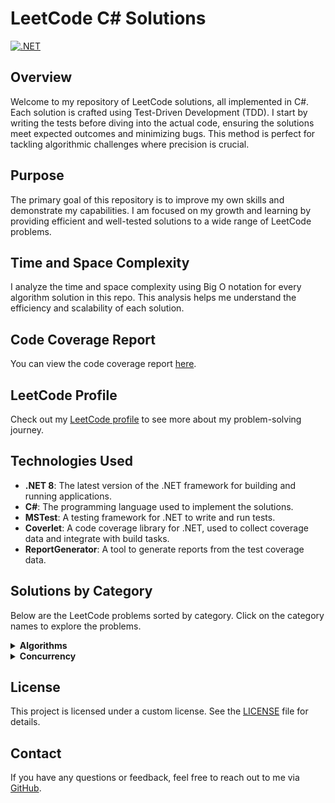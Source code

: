 # LeetCode C# Solutions

[![.NET](https://github.com/eremeeveugene/leetcode/actions/workflows/dotnet.yml/badge.svg)](https://github.com/eremeeveugene/leetcode)

## Overview

Welcome to my repository of LeetCode solutions, all implemented in C#. Each solution is crafted using Test-Driven Development (TDD). I start by writing the tests before diving into the actual code, ensuring the solutions meet expected outcomes and minimizing bugs. This method is perfect for tackling algorithmic challenges where precision is crucial.

## Purpose

The primary goal of this repository is to improve my own skills and demonstrate my capabilities. I am focused on my growth and learning by providing efficient and well-tested solutions to a wide range of LeetCode problems.

## Time and Space Complexity

I analyze the time and space complexity using Big O notation for every algorithm solution in this repo. This analysis helps me understand the efficiency and scalability of each solution.

## Code Coverage Report

You can view the code coverage report [here](https://eremeeveugene.github.io/LeetCode-CS/).

## LeetCode Profile

Check out my [LeetCode profile](https://leetcode.com/u/eremeeveugene/) to see more about my problem-solving journey.

## Technologies Used

- **.NET 8**: The latest version of the .NET framework for building and running applications.
- **C#**: The programming language used to implement the solutions.
- **MSTest**: A testing framework for .NET to write and run tests.
- **Coverlet**: A code coverage library for .NET, used to collect coverage data and integrate with build tasks.
- **ReportGenerator**: A tool to generate reports from the test coverage data.

## Solutions by Category

Below are the LeetCode problems sorted by category. Click on the category names to explore the problems.

<details>
  <summary><strong>Algorithms</strong></summary>
  <p>

- [1. Two Sum](https://leetcode.com/problems/two-sum/description/)
- [2. Add Two Numbers](https://leetcode.com/problems/add-two-numbers/description/)
- [3. Longest Substring Without Repeating Characters](https://leetcode.com/problems/longest-substring-without-repeating-characters/description/)
- [4. Median of Two Sorted Arrays](https://leetcode.com/problems/median-of-two-sorted-arrays/description/)
- [5. Longest Palindromic Substring](https://leetcode.com/problems/longest-palindromic-substring/description/)
- [7. Reverse Integer](https://leetcode.com/problems/reverse-integer/description/)
- [9. Palindrome Number](https://leetcode.com/problems/palindrome-number/description/)
- [13. Roman to Integer](https://leetcode.com/problems/roman-to-integer/description/)
- [14. Longest Common Prefix](https://leetcode.com/problems/longest-common-prefix/description/)
- [15. 3Sum](https://leetcode.com/problems/3sum/description/)
- [19. Remove Nth Node From End of List](https://leetcode.com/problems/remove-nth-node-from-end-of-list/description/)
- [20. Valid Parentheses](https://leetcode.com/problems/valid-parentheses/description/)
- [21. Merge Two Sorted Lists](https://leetcode.com/problems/merge-two-sorted-lists/description/)
- [26. Remove Duplicates from Sorted Array](https://leetcode.com/problems/remove-duplicates-from-sorted-array/description/)
- [27. Remove Element](https://leetcode.com/problems/remove-element/description/)
- [28. Find the Index of the First Occurrence in a String](https://leetcode.com/problems/find-the-index-of-the-first-occurrence-in-a-string/description/)
- [35. Search Insert Position](https://leetcode.com/problems/search-insert-position/description/)
- [41. First Missing Positive](https://leetcode.com/problems/first-missing-positive/description/)
- [42. Trapping Rain Water](https://leetcode.com/problems/trapping-rain-water/description/)
- [46. Permutations](https://leetcode.com/problems/permutations/description/)
- [57. Insert Interval](https://leetcode.com/problems/insert-interval/description/)
- [58. Length of Last Word](https://leetcode.com/problems/length-of-last-word/description/)
- [66. Plus One](https://leetcode.com/problems/plus-one/description/)
- [67. Add Binary](https://leetcode.com/problems/add-binary/description/)
- [69. Sqrt(x)](https://leetcode.com/problems/sqrtx/description/)
- [70. Climbing Stairs](https://leetcode.com/problems/climbing-stairs/description/)
- [78. Subsets](https://leetcode.com/problems/subsets/description/)
- [79. Word Search](https://leetcode.com/problems/word-search/description/)
- [83. Remove Duplicates from Sorted List](https://leetcode.com/problems/remove-duplicates-from-sorted-list/description/)
- [85. Maximal Rectangle](https://leetcode.com/problems/maximal-rectangle/description/)
- [88. Merge Sorted Array](https://leetcode.com/problems/merge-sorted-array/description/)
- [94. Binary Tree Inorder Traversal](https://leetcode.com/problems/binary-tree-inorder-traversal/description/)
- [100. Same Tree](https://leetcode.com/problems/same-tree/description/)
- [101. Symmetric Tree](https://leetcode.com/problems/symmetric-tree/description/)
- [104. Maximum Depth of Binary Tree](https://leetcode.com/problems/maximum-depth-of-binary-tree/description/)
- [108. Convert Sorted Array to Binary Search Tree](https://leetcode.com/problems/convert-sorted-array-to-binary-search-tree/description/)
- [110. Balanced Binary Tree](https://leetcode.com/problems/balanced-binary-tree/description/)
- [111. Minimum Depth of Binary Tree](https://leetcode.com/problems/minimum-depth-of-binary-tree/description/)
- [112. Path Sum](https://leetcode.com/problems/path-sum/description/)
- [113. Path Sum II](https://leetcode.com/problems/path-sum-ii/description/)
- [118. Pascal's Triangle](https://leetcode.com/problems/pascals-triangle/description/)
- [119. Pascal's Triangle II](https://leetcode.com/problems/pascals-triangle-ii/description/)
- [121. Best Time to Buy and Sell Stock](https://leetcode.com/problems/best-time-to-buy-and-sell-stock/description/)
- [125. Valid Palindrome](https://leetcode.com/problems/valid-palindrome/description/)
- [129. Sum Root to Leaf Numbers](https://leetcode.com/problems/sum-root-to-leaf-numbers/description/)
- [131. Palindrome Partitioning](https://leetcode.com/problems/palindrome-partitioning/description/)
- [136. Single Number](https://leetcode.com/problems/single-number/description/)
- [137. Single Number II](https://leetcode.com/problems/single-number-ii/description/)
- [141. Linked List Cycle](https://leetcode.com/problems/linked-list-cycle/description/)
- [143. Reorder List](https://leetcode.com/problems/reorder-list/description/)
- [144. Binary Tree Preorder Traversal](https://leetcode.com/problems/binary-tree-preorder-traversal/description/)
- [145. Binary Tree Postorder Traversal](https://leetcode.com/problems/binary-tree-postorder-traversal/description/)
- [160. Intersection of Two Linked Lists](https://leetcode.com/problems/intersection-of-two-linked-lists/description/)
- [165. Compare Version Numbers](https://leetcode.com/problems/compare-version-numbers/description/)
- [169. Majority Element](https://leetcode.com/problems/majority-element/description/)
- [171. Excel Sheet Column Number](https://leetcode.com/problems/excel-sheet-column-number/description/)
- [191. Number of 1 Bits](https://leetcode.com/problems/number-of-1-bits/description/)
- [200. Number of Islands](https://leetcode.com/problems/number-of-islands/description/)
- [202. Happy Number](https://leetcode.com/problems/happy-number/description/)
- [205. Isomorphic Strings](https://leetcode.com/problems/isomorphic-strings/description/)
- [206. Reverse Linked List](https://leetcode.com/problems/reverse-linked-list/description/)
- [217. Contains Duplicate](https://leetcode.com/problems/contains-duplicate/description/)
- [219. Contains Duplicate II](https://leetcode.com/problems/contains-duplicate-ii/description/)
- [220. Contains Duplicate III](https://leetcode.com/problems/contains-duplicate-iii/description/)
- [222. Count Complete Tree Nodes](https://leetcode.com/problems/count-complete-tree-nodes/description/)
- [228. Summary Ranges](https://leetcode.com/problems/summary-ranges/description/)
- [231. Power of Two](https://leetcode.com/problems/power-of-two/description/)
- [234. Palindrome Linked List](https://leetcode.com/problems/palindrome-linked-list/description/)
- [237. Delete Node in a Linked List](https://leetcode.com/problems/delete-node-in-a-linked-list/description/)
- [257. Binary Tree Paths](https://leetcode.com/problems/binary-tree-paths/description/)
- [258. Add Digits](https://leetcode.com/problems/add-digits/description/)
- [260. Single Number III](https://leetcode.com/problems/single-number-iii/description/)
- [268. Missing Number](https://leetcode.com/problems/missing-number/description/)
- [279. Perfect Squares](https://leetcode.com/problems/perfect-squares/description/)
- [287. Find the Duplicate Number](https://leetcode.com/problems/find-the-duplicate-number/description/)
- [290. Word Pattern](https://leetcode.com/problems/word-pattern/description/)
- [310. Minimum Height Trees](https://leetcode.com/problems/minimum-height-trees/description/)
- [326. Power of Three](https://leetcode.com/problems/power-of-three/description/)
- [338. Counting Bits](https://leetcode.com/problems/counting-bits/description/)
- [342. Power of Four](https://leetcode.com/problems/power-of-four/description/)
- [344. Reverse String](https://leetcode.com/problems/reverse-string/description/)
- [345. Reverse Vowels of a String](https://leetcode.com/problems/reverse-vowels-of-a-string/description/)
- [349. Intersection of Two Arrays](https://leetcode.com/problems/intersection-of-two-arrays/description/)
- [392. Is Subsequence](https://leetcode.com/problems/is-subsequence/description/)
- [402. Remove K Digits](https://leetcode.com/problems/remove-k-digits/description/)
- [404. Sum of Left Leaves](https://leetcode.com/problems/sum-of-left-leaves/description/)
- [414. Third Maximum Number](https://leetcode.com/problems/third-maximum-number/description/)
- [415. Add Strings](https://leetcode.com/problems/add-strings/description/)
- [429. N-ary Tree Level Order Traversal](https://leetcode.com/problems/n-ary-tree-level-order-traversal/description/)
- [442. Find All Duplicates in an Array](https://leetcode.com/problems/find-all-duplicates-in-an-array/description/)
- [452. Minimum Number of Arrows to Burst Balloons](https://leetcode.com/problems/minimum-number-of-arrows-to-burst-balloons/description/)
- [459. Repeated Substring Pattern](https://leetcode.com/problems/repeated-substring-pattern/description/)
- [463. Island Perimeter](https://leetcode.com/problems/island-perimeter/description/)
- [496. Next Greater Element I](https://leetcode.com/problems/next-greater-element-i/description/)
- [506. Relative Ranks](https://leetcode.com/problems/relative-ranks/description/)
- [509. Fibonacci Number](https://leetcode.com/problems/fibonacci-number/description/)
- [513. Find Bottom Left Tree Value](https://leetcode.com/problems/find-bottom-left-tree-value/description/)
- [514. Freedom Trail](https://leetcode.com/problems/freedom-trail/description/)
- [525. Contiguous Array](https://leetcode.com/problems/contiguous-array/description/)
- [541. Reverse String II](https://leetcode.com/problems/reverse-string-ii/description/)
- [543. Diameter of Binary Tree](https://leetcode.com/problems/diameter-of-binary-tree/description/)
- [557. Reverse Words in a String III](https://leetcode.com/problems/reverse-words-in-a-string-iii/description/)
- [561. Array Partition](https://leetcode.com/problems/array-partition/description/)
- [589. N-ary Tree Preorder Traversal](https://leetcode.com/problems/n-ary-tree-preorder-traversal/description/)
- [590. N-ary Tree Postorder Traversal](https://leetcode.com/problems/n-ary-tree-postorder-traversal/description/)
- [621. Task Scheduler](https://leetcode.com/problems/task-scheduler/description/)
- [623. Add One Row to Tree](https://leetcode.com/problems/add-one-row-to-tree/description/)
- [643. Maximum Average Subarray I](https://leetcode.com/problems/maximum-average-subarray-i/description/)
- [678. Valid Parenthesis String](https://leetcode.com/problems/valid-parenthesis-string/description/)
- [680. Valid Palindrome II](https://leetcode.com/problems/valid-palindrome-ii/description/)
- [713. Subarray Product Less Than K](https://leetcode.com/problems/subarray-product-less-than-k/description/)
- [724. Find Pivot Index](https://leetcode.com/problems/find-pivot-index/description/)
- [733. Flood Fill](https://leetcode.com/problems/flood-fill/description/)
- [746. Min Cost Climbing Stairs](https://leetcode.com/problems/min-cost-climbing-stairs/description/)
- [752. Open the Lock](https://leetcode.com/problems/open-the-lock/description/)
- [771. Jewels and Stones](https://leetcode.com/problems/jewels-and-stones/description/)
- [786. K-th Smallest Prime Fraction](https://leetcode.com/problems/k-th-smallest-prime-fraction/description/)
- [787. Cheapest Flights Within K Stops](https://leetcode.com/problems/cheapest-flights-within-k-stops/description/)
- [791. Custom Sort String](https://leetcode.com/problems/custom-sort-string/description/)
- [804. Unique Morse Code Words](https://leetcode.com/problems/unique-morse-code-words/description/)
- [834. Sum of Distances in Tree](https://leetcode.com/problems/sum-of-distances-in-tree/description/)
- [857. Minimum Cost to Hire K Workers](https://leetcode.com/problems/minimum-cost-to-hire-k-workers/description/)
- [861. Score After Flipping Matrix](https://leetcode.com/problems/score-after-flipping-matrix/description/)
- [881. Boats to Save People](https://leetcode.com/problems/boats-to-save-people/description/)
- [930. Binary Subarrays With Sum](https://leetcode.com/problems/binary-subarrays-with-sum/description/)
- [948. Bag of Tokens](https://leetcode.com/problems/bag-of-tokens/description/)
- [950. Reveal Cards In Increasing Order](https://leetcode.com/problems/reveal-cards-in-increasing-order/description/)
- [977. Squares of a Sorted Array](https://leetcode.com/problems/squares-of-a-sorted-array/description/)
- [979. Distribute Coins in Binary Tree](https://leetcode.com/problems/distribute-coins-in-binary-tree/description/)
- [988. Smallest String Starting From Leaf](https://leetcode.com/problems/smallest-string-starting-from-leaf/description/)
- [989. Add to Array-Form of Integer](https://leetcode.com/problems/add-to-array-form-of-integer/description/)
- [992. Subarrays with K Different Integers](https://leetcode.com/problems/subarrays-with-k-different-integers/description/)
- [997. Find the Town Judge](https://leetcode.com/problems/find-the-town-judge/description/)
- [1013. Partition Array Into Three Parts With Equal Sum](https://leetcode.com/problems/partition-array-into-three-parts-with-equal-sum/description/)
- [1025. Divisor Game](https://leetcode.com/problems/divisor-game/description/)
- [1108. Defanging an IP Address](https://leetcode.com/problems/defanging-an-ip-address/description/)
- [1137. N-th Tribonacci Number](https://leetcode.com/problems/n-th-tribonacci-number/description/)
- [1171. Remove Zero Sum Consecutive Nodes from Linked List](https://leetcode.com/problems/remove-zero-sum-consecutive-nodes-from-linked-list/description/)
- [1185. Day of the Week](https://leetcode.com/problems/day-of-the-week/description/)
- [1208. Get Equal Substrings Within Budget](https://leetcode.com/problems/get-equal-substrings-within-budget/description/)
- [1219. Path with Maximum Gold](https://leetcode.com/problems/path-with-maximum-gold/description/)
- [1249. Minimum Remove to Make Valid Parentheses](https://leetcode.com/problems/minimum-remove-to-make-valid-parentheses/description/)
- [1281. Subtract the Product and Sum of Digits of an Integer](https://leetcode.com/problems/subtract-the-product-and-sum-of-digits-of-an-integer/description/)
- [1289. Minimum Falling Path Sum II](https://leetcode.com/problems/minimum-falling-path-sum-ii/description/)
- [1323. Maximum 69 Number](https://leetcode.com/problems/maximum-69-number/description/)
- [1325. Delete Leaves With a Given Value](https://leetcode.com/problems/delete-leaves-with-a-given-value/description/)
- [1342. Number of Steps to Reduce a Number to Zero](https://leetcode.com/problems/number-of-steps-to-reduce-a-number-to-zero/description/)
- [1365. How Many Numbers Are Smaller Than the Current Number](https://leetcode.com/problems/how-many-numbers-are-smaller-than-the-current-number/description/)
- [1404. Number of Steps to Reduce a Number in Binary Representation to One](https://leetcode.com/problems/number-of-steps-to-reduce-a-number-in-binary-representation-to-one/description/)
- [1442. Count Triplets That Can Form Two Arrays of Equal XOR](https://leetcode.com/problems/count-triplets-that-can-form-two-arrays-of-equal-xor/description/)
- [1470. Shuffle the Array](https://leetcode.com/problems/shuffle-the-array/description/)
- [1480. Running Sum of 1d Array](https://leetcode.com/problems/running-sum-of-1d-array/description/)
- [1486. XOR Operation in an Array](https://leetcode.com/problems/xor-operation-in-an-array/description/)
- [1512. Number of Good Pairs](https://leetcode.com/problems/number-of-good-pairs/description/)
- [1528. Shuffle String](https://leetcode.com/problems/shuffle-string/description/)
- [1544. Make The String Great](https://leetcode.com/problems/make-the-string-great/description/)
- [1608. Special Array With X Elements Greater Than or Equal X](https://leetcode.com/problems/special-array-with-x-elements-greater-than-or-equal-x/description/)
- [1609. Even Odd Tree](https://leetcode.com/problems/even-odd-tree/description/)
- [1614. Maximum Nesting Depth of the Parentheses](https://leetcode.com/problems/maximum-nesting-depth-of-the-parentheses/description/)
- [1630. Arithmetic Subarrays](https://leetcode.com/problems/arithmetic-subarrays/description/)
- [1636. Sort Array by Increasing Frequency](https://leetcode.com/problems/sort-array-by-increasing-frequency/description/)
- [1637. Widest Vertical Area Between Two Points Containing No Points](https://leetcode.com/problems/widest-vertical-area-between-two-points-containing-no-points/description/)
- [1656. Design an Ordered Stream](https://leetcode.com/problems/design-an-ordered-stream/description/)
- [1662. Check If Two String Arrays are Equivalent](https://leetcode.com/problems/check-if-two-string-arrays-are-equivalent/description/)
- [1672. Richest Customer Wealth](https://leetcode.com/problems/richest-customer-wealth/description/)
- [1678. Goal Parser Interpretation](https://leetcode.com/problems/goal-parser-interpretation/description/)
- [1688. Count of Matches in Tournament](https://leetcode.com/problems/count-of-matches-in-tournament/description/)
- [1700. Number of Students Unable to Eat Lunch](https://leetcode.com/problems/number-of-students-unable-to-eat-lunch/description/)
- [1716. Calculate Money in Leetcode Bank](https://leetcode.com/problems/calculate-money-in-leetcode-bank/description/)
- [1720. Decode XORed Array](https://leetcode.com/problems/decode-xored-array/description/)
- [1750. Minimum Length of String After Deleting Similar Ends](https://leetcode.com/problems/minimum-length-of-string-after-deleting-similar-ends/description/)
- [1832. Check if the Sentence Is Pangram](https://leetcode.com/problems/check-if-the-sentence-is-pangram/description/)
- [1859. Sorting the Sentence](https://leetcode.com/problems/sorting-the-sentence/description/)
- [1863. Sum of All Subset XOR Totals](https://leetcode.com/problems/sum-of-all-subset-xor-totals/description/)
- [1915. Number of Wonderful Substrings](https://leetcode.com/problems/number-of-wonderful-substrings/description/)
- [1920. Build Array from Permutation](https://leetcode.com/problems/build-array-from-permutation/description/)
- [1929. Concatenation of Array](https://leetcode.com/problems/concatenation-of-array/description/)
- [1935. Maximum Number of Words You Can Type](https://leetcode.com/problems/maximum-number-of-words-you-can-type/description/)
- [1971. Find if Path Exists in Graph](https://leetcode.com/problems/find-if-path-exists-in-graph/description/)
- [1991. Find the Middle Index in Array](https://leetcode.com/problems/find-the-middle-index-in-array/description/)
- [1992. Find All Groups of Farmland](https://leetcode.com/problems/find-all-groups-of-farmland/description/)
- [2000. Reverse Prefix of Word](https://leetcode.com/problems/reverse-prefix-of-word/description/)
- [2011. Final Value of Variable After Performing Operations](https://leetcode.com/problems/final-value-of-variable-after-performing-operations/description/)
- [2073. Time Needed to Buy Tickets](https://leetcode.com/problems/time-needed-to-buy-tickets/description/)
- [2114. Maximum Number of Words Found in Sentences](https://leetcode.com/problems/maximum-number-of-words-found-in-sentences/description/)
- [2160. Minimum Sum of Four Digit Number After Splitting Digits](https://leetcode.com/problems/minimum-sum-of-four-digit-number-after-splitting-digits/description/)
- [2235. Add Two Integers](https://leetcode.com/problems/add-two-integers/description/)
- [2331. Evaluate Boolean Binary Tree](https://leetcode.com/problems/evaluate-boolean-binary-tree/description/)
- [2370. Longest Ideal Subsequence](https://leetcode.com/problems/longest-ideal-subsequence/description/)
- [2373. Largest Local Values in a Matrix](https://leetcode.com/problems/largest-local-values-in-a-matrix/description/)
- [2413. Smallest Even Multiple](https://leetcode.com/problems/smallest-even-multiple/description/)
- [2418. Sort the People](https://leetcode.com/problems/sort-the-people/description/)
- [2433. Find The Original Array of Prefix Xor](https://leetcode.com/problems/find-the-original-array-of-prefix-xor/description/)
- [2441. Largest Positive Integer That Exists With Its Negative](https://leetcode.com/problems/largest-positive-integer-that-exists-with-its-negative/description/)
- [2444. Count Subarrays With Fixed Bounds](https://leetcode.com/problems/count-subarrays-with-fixed-bounds/description/)
- [2469. Convert the Temperature](https://leetcode.com/problems/convert-the-temperature/description/)
- [2485. Find the Pivot Integer](https://leetcode.com/problems/find-the-pivot-integer/description/)
- [2487. Remove Nodes From Linked List](https://leetcode.com/problems/remove-nodes-from-linked-list/description/)
- [2520. Count the Digits That Divide a Number](https://leetcode.com/problems/count-the-digits-that-divide-a-number/description/)
- [2535. Difference Between Element Sum and Digit Sum of an Array](https://leetcode.com/problems/difference-between-element-sum-and-digit-sum-of-an-array/description/)
- [2540. Minimum Common Value](https://leetcode.com/problems/minimum-common-value/description/)
- [2591. Distribute Money to Maximum Children](https://leetcode.com/problems/distribute-money-to-maximum-children/description/)
- [2597. The Number of Beautiful Subsets](https://leetcode.com/problems/the-number-of-beautiful-subsets/description/)
- [2651. Calculate Delayed Arrival Time](https://leetcode.com/problems/calculate-delayed-arrival-time/description/)
- [2652. Sum Multiples](https://leetcode.com/problems/sum-multiples/description/)
- [2706. Buy Two Chocolates](https://leetcode.com/problems/buy-two-chocolates/description/)
- [2733. Neither Minimum nor Maximum](https://leetcode.com/problems/neither-minimum-nor-maximum/description/)
- [2769. Find the Maximum Achievable Number](https://leetcode.com/problems/find-the-maximum-achievable-number/description/)
- [2810. Faulty Keyboard](https://leetcode.com/problems/faulty-keyboard/description/)
- [2812. Find the Safest Path in a Grid](https://leetcode.com/problems/find-the-safest-path-in-a-grid/description/)
- [2816. Double a Number Represented as a Linked List](https://leetcode.com/problems/double-a-number-represented-as-a-linked-list/description/)
- [2824. Count Pairs Whose Sum is Less than Target](https://leetcode.com/problems/count-pairs-whose-sum-is-less-than-target/description/)
- [2864. Maximum Odd Binary Number](https://leetcode.com/problems/maximum-odd-binary-number/description/)
- [2894. Divisible and Non-divisible Sums Difference](https://leetcode.com/problems/divisible-and-non-divisible-sums-difference/description/)
- [2942. Find Words Containing Character](https://leetcode.com/problems/find-words-containing-character/description/)
- [2958. Length of Longest Subarray With at Most K Frequency](https://leetcode.com/problems/length-of-longest-subarray-with-at-most-k-frequency/description/)
- [2962. Count Subarrays Where Max Element Appears at Least K Times](https://leetcode.com/problems/count-subarrays-where-max-element-appears-at-least-k-times/description/)
- [2974. Minimum Number Game](https://leetcode.com/problems/minimum-number-game/description/)
- [2997. Minimum Number of Operations to Make Array XOR Equal to K](https://leetcode.com/problems/minimum-number-of-operations-to-make-array-xor-equal-to-k/description/)
- [3005. Count Elements With Maximum Frequency](https://leetcode.com/problems/count-elements-with-maximum-frequency/description/)
- [3068. Find the Maximum Sum of Node Values](https://leetcode.com/problems/find-the-maximum-sum-of-node-values/description/)
- [3075. Maximize Happiness of Selected Children](https://leetcode.com/problems/maximize-happiness-of-selected-children/description/)
- [3110. Score of a String](https://leetcode.com/problems/score-of-a-string/description/)

  </p>
</details>

<details>
  <summary><strong>Concurrency</strong></summary>
  <p>
    
- [1114. Print in Order](https://leetcode.com/problems/print-in-order/description/)
- [1195. Fizz Buzz Multithreaded](https://leetcode.com/problems/fizz-buzz-multithreaded/description/)

  </p>
</details>

## License

This project is licensed under a custom license. See the [LICENSE](LICENSE) file for details.

## Contact

If you have any questions or feedback, feel free to reach out to me via [GitHub](https://github.com/eremeeveugene).
